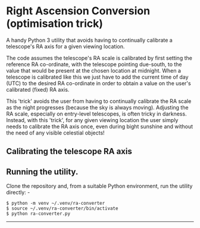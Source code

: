 # Right Ascension Conversion (optimisation trick)
A handy Python 3 utility that avoids having to continually calibrate a
telescope's RA axis for a given viewing location.

The code assumes the telescope's RA scale is calibrated by first setting
the reference RA co-ordinate, with the telescope pointing due-south, to the
value that would be present at the chosen location at midnight. When a
telescope is calibrated like this we just have to add the current time of day
(UTC) to the desired RA co-ordinate in order to obtain a value on the user's
calibrated (fixed) RA axis.

This 'trick' avoids the user from having to continually calibrate the RA scale
as the night progresses (because the sky is always moving). Adjusting the RA
scale, especially on entry-level telescopes, is often tricky in darkness.
Instead, with this 'trick', for any given viewing location the user simply
needs to calibrate the RA axis once, even during bight sunshine and without
the need of any visible celestial objects!

## Calibrating the telescope RA axis

## Running the utility.
Clone the repository and, from a suitable Python environment, run the
utility directly: -

    $ python -m venv ~/.venv/ra-converter
    $ source ~/.venv/ra-converter/bin/activate
    $ python ra-converter.py

---
